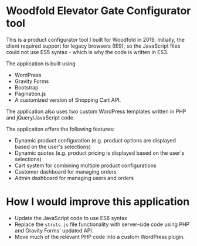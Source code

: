 # Woodfold Elevator Gate Configurator tool

This is a product configurator tool I built for Woodfold in 2019. Initially, the client required support for legacy browsers (IE9), so the JavaScript files could not use ES5 syntax - which is why the code is written in ES3.

The application is built using

-   WordPress
-   Gravity Forms
-   Bootstrap
-   Pagination.js
-   A customized version of Shopping Cart API.

The application also uses two custom WordPress templates written in PHP and jQuery/JavaScript code.

The application offers the following features:

-   Dynamic product configuration (e.g. product options are displayed based on the user's selections)
-   Dynamic quotes (e.g. product pricing is displayed based on the user's selections)
-   Cart system for combining multiple product configurations
-   Customer dashboard for managing orders
-   Admin dashboard for managing users and orders

# How I would improve this application

-   Update the JavaScript code to use ES6 syntax
-   Replace the `struts.js` file functionality with server-side code using PHP and Gravity Forms' updated API.
-   Move much of the relevant PHP code into a custom WordPress plugin.
